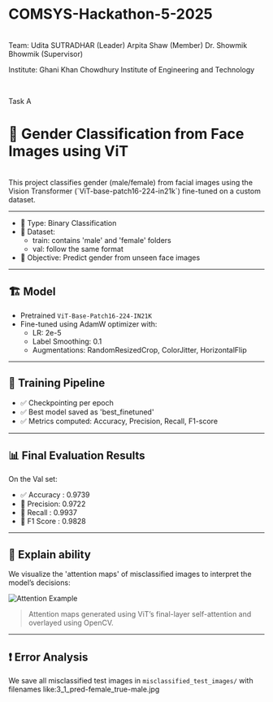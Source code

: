 # COMSYS-Hackathon-5-2025
<br>
Team:
      Udita SUTRADHAR (Leader)
      Arpita Shaw (Member)
      Dr. Showmik Bhowmik (Supervisor)
<br>

Institute: Ghani Khan Chowdhury Institute of Engineering and Technology 

<br>

Task A 
# 🚀 Gender Classification from Face Images using ViT
<br>
This project classifies gender (male/female) from facial images using the Vision Transformer (`ViT-base-patch16-224-in21k`) fine-tuned on a custom dataset.

---
- 🔢 Type: Binary Classification
- 🧾 Dataset:
  - train: contains 'male' and 'female' folders
  - val: follow the same format
- 🏁 Objective: Predict gender from unseen face images

---

## 🏗️ Model

- Pretrained `ViT-Base-Patch16-224-IN21K`
- Fine-tuned using AdamW optimizer with:
  - LR: 2e-5
  - Label Smoothing: 0.1
  - Augmentations: RandomResizedCrop, ColorJitter, HorizontalFlip

---

## 🏃 Training Pipeline

- ✅ Checkpointing per epoch
- ✅ Best model saved as 'best_finetuned'
- ✅ Metrics computed: Accuracy, Precision, Recall, F1-score

---

## 📊 Final Evaluation Results

On the Val set:

- ✅ Accuracy : 0.9739
- 🎯 Precision: 0.9722
- 🔁 Recall   : 0.9937
- 📌 F1 Score : 0.9828


---

## 🔬 Explain ability

We visualize the 'attention maps' of misclassified images to interpret the model’s decisions:

![Attention Example](./attention_overlay.jpg)

> Attention maps generated using ViT’s final-layer self-attention and overlayed using OpenCV.

---

## ❗ Error Analysis

We save all misclassified test images in `misclassified_test_images/` with filenames like:3_1_pred-female_true-male.jpg
